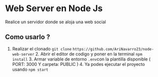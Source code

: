 # Web Server en Node Js
Realice un servidor donde se aloja una web social

## Como usarlo ?
1. Realizar el clonado `git clone`
	`https://github.com/AriNavarro23/node-web-server`
	2. Abrir el editor de codigo y poner en la terminal `npm install`
	3. Armar variable de entorno `.env`con la plantilla disponible ( PORT: 3000 Y carpeta: PUBLIC )
	4. Ya podes ejecutar el proyecto usando `npm start`

